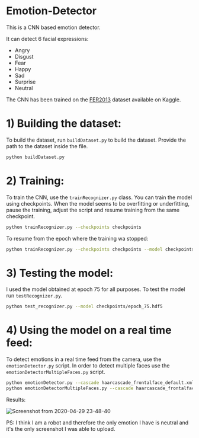 # Emotion-Detector
This is a CNN based emotion detector.

It can detect 6 facial expressions:

- Angry
- Disgust
- Fear
- Happy
- Sad
- Surprise
- Neutral

The CNN has been trained on the [FER2013](https://www.kaggle.com/c/challenges-in-representation-learning-facial-expression-recognition-challenge/data) dataset available on Kaggle. 

# 1) Building the dataset: 

To build the dataset, run `buildDataset.py` to build the dataset. Provide the path to the dataset inside the file.

```bash
python buildDataset.py
```

# 2) Training:

To train the CNN, use the `trainRecognizer.py` class. You can train the model using checkpoints. When the model seems to be overfitting or underfitting, pause the training, adjust the script and resume training from the same checkpoint. 

```bash
python trainRecognizer.py --checkpoints checkpoints
```

To resume from the epoch where the training wa stopped: 

```bash
python trainRecognizer.py --checkpoints checkpoints --model checkpoints/epoch_40.hdf5 --start-epoch 40
```

# 3) Testing the model:

I used the model obtained at epoch 75 for all purposes. To test the model run `testRecognizer.py`. 

```bash
python test_recognizer.py --model checkpoints/epoch_75.hdf5
```

# 4) Using the model on a real time feed:

To detect emotions in a real time feed from the camera, use the `emotionDetector.py` script. In order to detect multiple faces use the `emotionDetectorMultipleFaces.py` script. 

```bash
python emotionDetector.py --cascade haarcascade_frontalface_default.xml --model checkpoints/epoch_75.hdf5
python emotionDetectorMultipleFaces.py --cascade haarcascade_frontalface_default.xml --model checkpoints/epoch_75.hdf5
```

Results:

![Screenshot from 2020-04-29 23-48-40](https://user-images.githubusercontent.com/41234408/80632071-5085b200-8a74-11ea-8eae-eeccd0277ecb.png)

PS: I think I am a robot and therefore the only emotion I have is neutral and it's the only screenshot I was able to upload. 
